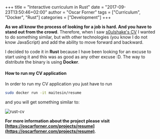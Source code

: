 +++
title = "Interactive curriculum in Rust"
date = "2017-09-23T13:50:46+02:00"
author = "Oscar Forner"
tags = ["Curriculum", "Docker", "Rust"]
categories = ["Development"]
+++

**As we all know the process of looking for a job is hard. And you have to stand out from the crowd**. Therefore, when I saw [s0ulshake's CV](https://github.com/soulshake/cv.soulshake.net) I wanted to do something similar, but with other technologies (you know I do not know JavaScript) and add the ability to move forward and backward.

I decided to code it in **Rust** because I have been looking for an excuse to start using it and this was as good as any other excuse :D. The way to distribute the binary is using **Docker**.

#### How to run my CV application

In order to run my CV application you just have to run

``` bash
sudo docker run -it maitesin/resume
```

and you will get something similar to:

![rust-cv](/img/projects/cv.gif)

**For more information about the project please visit [https://oscarforner.com/projects/resume](https://oscarforner.com/projects/resume)**.
